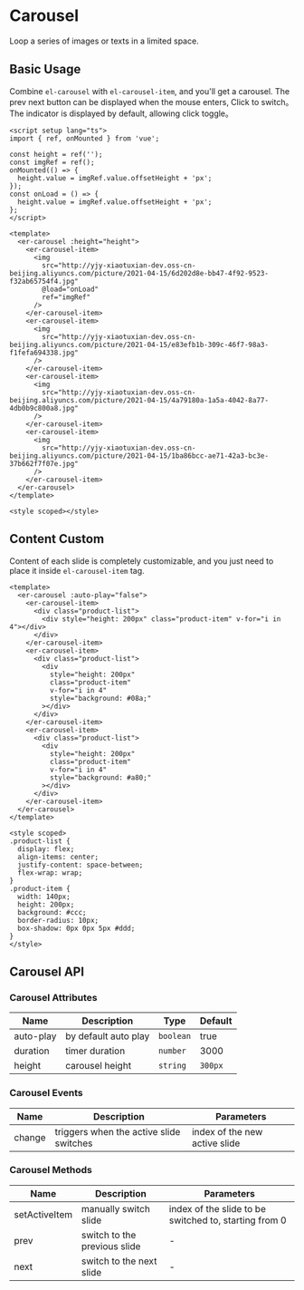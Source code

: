 # Carousel

Loop a series of images or texts in a limited space.

## Basic Usage

Combine `el-carousel` with `el-carousel-item`, and you'll get a carousel. The prev next button can be displayed when the mouse enters, Click to switch。The indicator is displayed by default, allowing click toggle。

```vue preview
<script setup lang="ts">
import { ref, onMounted } from 'vue';

const height = ref('');
const imgRef = ref();
onMounted(() => {
  height.value = imgRef.value.offsetHeight + 'px';
});
const onLoad = () => {
  height.value = imgRef.value.offsetHeight + 'px';
};
</script>

<template>
  <er-carousel :height="height">
    <er-carousel-item>
      <img
        src="http://yjy-xiaotuxian-dev.oss-cn-beijing.aliyuncs.com/picture/2021-04-15/6d202d8e-bb47-4f92-9523-f32ab65754f4.jpg"
        @load="onLoad"
        ref="imgRef"
      />
    </er-carousel-item>
    <er-carousel-item>
      <img
        src="http://yjy-xiaotuxian-dev.oss-cn-beijing.aliyuncs.com/picture/2021-04-15/e83efb1b-309c-46f7-98a3-f1fefa694338.jpg"
      />
    </er-carousel-item>
    <er-carousel-item>
      <img
        src="http://yjy-xiaotuxian-dev.oss-cn-beijing.aliyuncs.com/picture/2021-04-15/4a79180a-1a5a-4042-8a77-4db0b9c800a8.jpg"
      />
    </er-carousel-item>
    <er-carousel-item>
      <img
        src="http://yjy-xiaotuxian-dev.oss-cn-beijing.aliyuncs.com/picture/2021-04-15/1ba86bcc-ae71-42a3-bc3e-37b662f7f07e.jpg"
      />
    </er-carousel-item>
  </er-carousel>
</template>

<style scoped></style>
```

## Content Custom

Content of each slide is completely customizable, and you just need to place it inside `el-carousel-item` tag.

```vue preview
<template>
  <er-carousel :auto-play="false">
    <er-carousel-item>
      <div class="product-list">
        <div style="height: 200px" class="product-item" v-for="i in 4"></div>
      </div>
    </er-carousel-item>
    <er-carousel-item>
      <div class="product-list">
        <div
          style="height: 200px"
          class="product-item"
          v-for="i in 4"
          style="background: #08a;"
        ></div>
      </div>
    </er-carousel-item>
    <er-carousel-item>
      <div class="product-list">
        <div
          style="height: 200px"
          class="product-item"
          v-for="i in 4"
          style="background: #a80;"
        ></div>
      </div>
    </er-carousel-item>
  </er-carousel>
</template>

<style scoped>
.product-list {
  display: flex;
  align-items: center;
  justify-content: space-between;
  flex-wrap: wrap;
}
.product-item {
  width: 140px;
  height: 200px;
  background: #ccc;
  border-radius: 10px;
  box-shadow: 0px 0px 5px #ddd;
}
</style>
```

## Carousel API

### Carousel Attributes

| Name      | Description          | Type      | Default |
| --------- | -------------------- | --------- | ------- |
| auto-play | by default auto play | `boolean` | true    |
| duration  | timer duration       | `number`  | 3000    |
| height    | carousel height      | `string`  | `300px` |

### Carousel Events

| Name   | Description                             | Parameters                    |
| ------ | --------------------------------------- | ----------------------------- |
| change | triggers when the active slide switches | index of the new active slide |

### Carousel Methods

| Name          | Description                  | Parameters                                            |
| ------------- | ---------------------------- | ----------------------------------------------------- |
| setActiveItem | manually switch slide        | index of the slide to be switched to, starting from 0 |
| prev          | switch to the previous slide | -                                                     |
| next          | switch to the next slide     | -                                                     |
